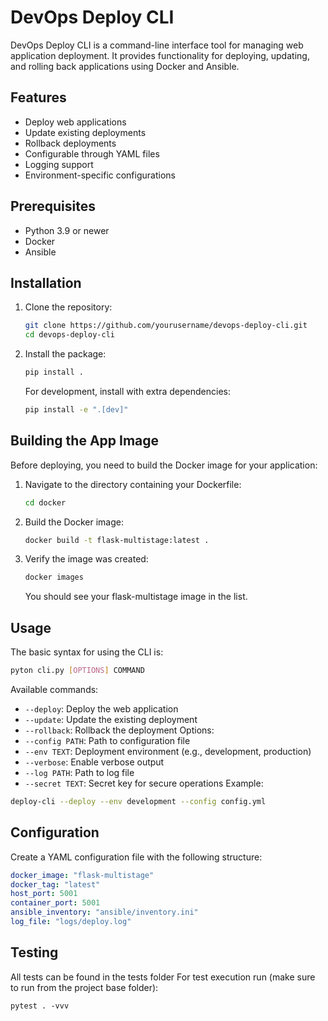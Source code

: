 # DevOps Deploy CLI

DevOps Deploy CLI is a command-line interface tool for managing web application deployment. It provides functionality for deploying, updating, and rolling back applications using Docker and Ansible.

## Features

- Deploy web applications
- Update existing deployments
- Rollback deployments
- Configurable through YAML files
- Logging support
- Environment-specific configurations

## Prerequisites

- Python 3.9 or newer
- Docker
- Ansible

## Installation

1. Clone the repository:
   ```bash
   git clone https://github.com/yourusername/devops-deploy-cli.git
   cd devops-deploy-cli
   ```
2. Install the package:
    ```bash
    pip install .
    ```
   For development, install with extra dependencies:
   ```bash
   pip install -e ".[dev]"
   ```

## Building the App Image
Before deploying, you need to build the Docker image for your application:
1. Navigate to the directory containing your Dockerfile:
   ```bash
   cd docker
   ```
2. Build the Docker image:
   ```bash
   docker build -t flask-multistage:latest .
   ```
3. Verify the image was created:
   ```bash
   docker images
   ```
   You should see your flask-multistage image in the list.

## Usage
The basic syntax for using the CLI is:
```bash
pyton cli.py [OPTIONS] COMMAND
```

Available commands:
- `--deploy`: Deploy the web application
- `--update`: Update the existing deployment 
- `--rollback`: Rollback the deployment
Options:
- `--config PATH`: Path to configuration file
- `--env TEXT`: Deployment environment (e.g., development, production)
- `--verbose`: Enable verbose output
- `--log PATH`: Path to log file
- `--secret TEXT`: Secret key for secure operations
Example:
```bash
deploy-cli --deploy --env development --config config.yml
```

## Configuration
Create a YAML configuration file with the following structure:
```yaml
docker_image: "flask-multistage"
docker_tag: "latest"
host_port: 5001
container_port: 5001
ansible_inventory: "ansible/inventory.ini"
log_file: "logs/deploy.log"
```

## Testing
All tests can be found in the tests folder
For test execution run (make sure to run from the project base folder):
```shell
pytest . -vvv
```
